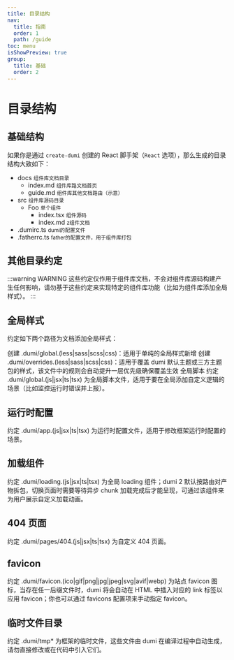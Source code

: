 ```yaml
---
title: 目录结构
nav:
  title: 指南
  order: 1
  path: /guide
toc: menu
isShowPreview: true
group:
  title: 基础
  order: 2
---
```


# 目录结构

## 基础结构

如果你是通过 <code>create-dumi</code> 创建的 React 脚手架（<code>React</code> 选项），那么生成的目录结构大致如下：

<Tree>
  <ul>
   <li>
      docs
     <small>组件库文档目录</small>
      <ul>
        <li>
          index.md
        <small>组件库路文档首页</small>
        </li>
        <li>
          guide.md
         <small>组件库其他文档路由（示意）</small>
        </li>
      </ul>
    </li>
       <li>
      src
     <small>组件库源码目录</small>
      <ul>
        <li>
         Foo
        <small>单个组件</small>
          <ul>
            <li>
              index.tsx
            <small>组件源码</small>
            </li>
            <li>
              index.md
            <small>z组件文档</small>
            </li>
          </ul>
        </li>
        <!-- <li>
          guide.md
         <small>组件库其他文档路由（示意）</small>
        </li> -->
      </ul>
    </li>
    <li>
          .dumirc.ts
         <small>dumi的配置文件</small>
    </li>
        <li>
          .fatherrc.ts
         <small>father的配置文件，用于组件库打包</small>
    </li>
  </ul>
</Tree>

## 其他目录约定

:::warning
WARNING
这些约定仅作用于组件库文档，不会对组件库源码构建产生任何影响，请勿基于这些约定来实现特定的组件库功能（比如为组件库添加全局样式）。
:::

## 全局样式
约定如下两个路径为文档添加全局样式：

创建 .dumi/global.(less|sass|scss|css)：适用于单纯的全局样式新增
创建 .dumi/overrides.(less|sass|scss|css)：适用于覆盖 dumi 默认主题或三方主题包的样式，该文件中的规则会自动提升一层优先级确保覆盖生效
全局脚本
约定 .dumi/global.(js|jsx|ts|tsx) 为全局脚本文件，适用于要在全局添加自定义逻辑的场景（比如监控运行时错误并上报）。

## 运行时配置
约定 .dumi/app.(js|jsx|ts|tsx) 为运行时配置文件，适用于修改框架运行时配置的场景。

## 加载组件
约定 .dumi/loading.(js|jsx|ts|tsx) 为全局 loading 组件；dumi 2 默认按路由对产物拆包，切换页面时需要等待异步 chunk 加载完成后才能呈现，可通过该组件来为用户展示自定义加载动画。

## 404 页面
约定 .dumi/pages/404.(js|jsx|ts|tsx) 为自定义 404 页面。

## favicon
约定 .dumi/favicon.(ico|gif|png|jpg|jpeg|svg|avif|webp) 为站点 favicon 图标，当存在任一后缀文件时，dumi 将会自动在 HTML 中插入对应的 link 标签以应用 favicon；你也可以通过 favicons 配置项来手动指定 favicon。

## 临时文件目录
约定 .dumi/tmp* 为框架的临时文件，这些文件由 dumi 在编译过程中自动生成，请勿直接修改或在代码中引入它们。


